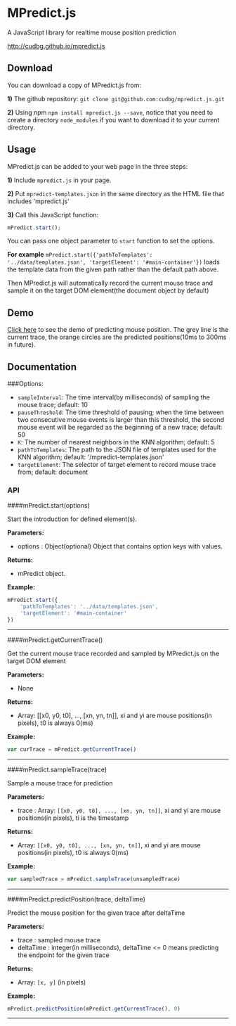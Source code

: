 # MPredict.js

A JavaScript library for realtime mouse position prediction

http://cudbg.github.io/mpredict.js

## Download
You can download a copy of MPredict.js from:

**1)** The github repository: ```git clone git@github.com:cudbg/mpredict.js.git```

**2)** Using npm ```npm install mpredict.js --save```, notice that you need to create a directory `node_modules` if you want to download it to your current directory.

## Usage
MPredict.js can be added to your web page in the three steps:

**1)** Include `mpredict.js` in your page.

**2)** Put `mpredict-templates.json` in the same directory as the HTML file that includes 'mpredict.js'

**3)** Call this JavaScript function:
```javascript
mPredict.start();
````

You can pass one object parameter to `start` function to set the options.

**For example** `mPredict.start({'pathToTemplates': '../data/templates.json', 'targetElement': '#main-container'})` loads the template data from the given path rather than the default path above.

Then MPredict.js will automatically record the current mouse trace and sample it on the target DOM element(the document object by default)

## Demo
[Click here](https://cudbg.github.io/mpredict.js/prediction-demo.html) to see the demo of predicting mouse position. The grey line is the current trace, the orange circles are the predicted positions(10ms to 300ms in future).

## Documentation

###Options:

 - `sampleInterval`: The time interval(by milliseconds) of sampling the mouse trace; default: 10
 - `pauseThreshold`: The time threshold of pausing; when the time between two consecutive mouse events is larger than this threshold, the second mouse event will be regarded as the beginning of a new trace; default: 50
 - `K`: The number of nearest neighbors in the KNN algorithm; default: 5
 - `pathToTemplates`: The path to the JSON file of templates used for the KNN algorithm; default: '/mpredict-templates.json'
 - `targetElement`: The selector of target element to record mouse trace from; default: document

### API

####mPredict.start(options)

Start the introduction for defined element(s).

**Parameters:**
 - options :  Object(optional)
                Object that contains option keys with values.

**Returns:**
 - mPredict object.

**Example:**
```javascript
mPredict.start({
    'pathToTemplates': '../data/templates.json',
    'targetElement': '#main-container'
})
````
-----

####mPredict.getCurrentTrace()

Get the current mouse trace recorded and sampled by MPredict.js on the target DOM element

**Parameters:**
 - None

**Returns:**
 - Array: [[x0, y0, t0], ..., [xn, yn, tn]], xi and yi are mouse positions(in pixels), t0 is always 0(ms)

**Example:**
```javascript
var curTrace = mPredict.getCurrentTrace()
````
-----

####mPredict.sampleTrace(trace)

Sample a mouse trace for prediction

**Parameters:**
 - trace :  Array: `[[x0, y0, t0], ..., [xn, yn, tn]]`, xi and yi are mouse positions(in pixels), ti is the timestamp

**Returns:**
 - Array: `[[x0, y0, t0], ..., [xn, yn, tn]]`, xi and yi are mouse positions(in pixels), t0 is always 0(ms)

**Example:**
```javascript
var sampledTrace = mPredict.sampleTrace(unsampledTrace)
````
-----

####mPredict.predictPosition(trace, deltaTime)

Predict the mouse position for the given trace after deltaTime

**Parameters:**
 - trace : sampled mouse trace
 - deltaTime : integer(in milliseconds), deltaTime <= 0 means predicting the endpoint for the given trace

**Returns:**
 - Array: `[x, y]` (in pixels)

**Example:**
```javascript
mPredict.predictPosition(mPredict.getCurrentTrace(), 0)

````
-----
